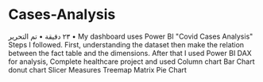 # Cases-Analysis
٢٣ دقيقة • تم التحرير •
My dashboard uses Power BI "Covid Cases Analysis"
Steps I followed. First, understanding the dataset then make the relation between the fact table and the dimensions. After that I used Power BI DAX for analysis,
Complete healthcare project and used
Column chart
Bar Chart
donut chart
Slicer
Measures
Treemap
Matrix
Pie Chart
